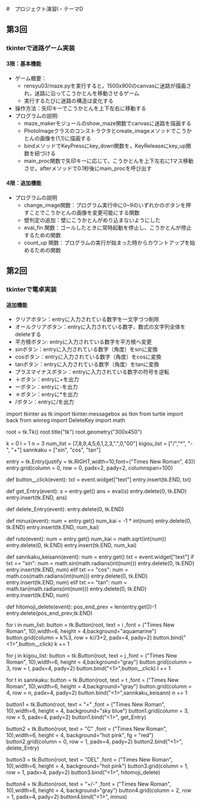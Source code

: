#　プロジェクト演習I・テーマD
## 第3回
### tkinterで迷路ゲーム実装
#### 3限：基本機能
- ゲーム概要：
    - rensyu03/maze.pyを実行すると，1500x900のcanvasに迷路が描画され，迷路に沿ってこうかとんを移動させるゲーム
    - 実行するたびに迷路の構造は変化する
- 操作方法：矢印キーでこうかとんを上下左右に移動する
- プログラムの説明:
    - maze_makerモジュールのshow_maze関数でcanvasに迷路を描画する
    - PhotoImageクラスのコンストラクタとcreate_imageメソッドでこうかとんの画像を(1,1)に描画する
    - bindメソッドでKeyPressにkey_down関数を，KeyReleaseにkey_up関数を紐づける
    - main_proc関数で矢印キーに応じて，こうかとんを上下左右に1マス移動させ，afterメソッドで0.1秒後にmain_procを呼び出す
#### 4限：追加機能
- プログラムの説明
    - change_image関数：プログラム実行中に0~9のいずれかのボタンを押すことでこうかとんの画像を変更可能にする関数
    - 壁判定の追加：壁にこうかとんがめり込まないようにした
    - eval_fin 関数：ゴールしたときに常時起動を停止し、こうかとんが停止するための関数
    - count_up 関数：プログラムの実行が始まった時からカウントアップを始めるための関数

## 第2回
### tkinterで電卓実装
#### 追加機能
- クリアボタン：entryに入力されている数字を一文字づつ削除
- オールクリアボタン：entryに入力されている数字，数式の文字列全体をdeleteする
- 平方根ボタン: entryに入力されている数字を平方根へ変更
- sinボタン：entryに入力されている数字（角度）をsinに変換
- cosボタン：entryに入力されている数字（角度）をcosに変換
- tanボタン：entryに入力されている数字（角度）をtanに変換
- プラスマイナスボタン：entryに入力されている数字の符号を逆転
- ＋ボタン：entryに+を出力
- ーボタン：entryに-を出力
- ＊ボタン：entryに*を出力
- /ボタン：entryに/を出力

import tkinter as tk
import tkinter.messagebox as tkm
from turtle import back
from winreg import DeleteKey
import math

root = tk.Tk()
root.title("tk")
root.geometry("300x450")

k = 0
l = 1
n = 3
num_list = [7,8,9,4,5,6,1,2,3,".",0,"00"]
kigou_list = ["/","*", "-", "+"]
sannkaku = ["sin", "cos", "tan"]

entry = tk.Entry(justify = tk.RIGHT,width=10,font=("Times New Roman", 43))
entry.grid(column = 0, row = 0, padx=2, pady=2, columnspan=100)

def button__click(event):
    txt = event.widget["text"]
    entry.insert(tk.END, txt)

def get_Entry(event):
    s = entry.get()
    ans = eval(s)
    entry.delete(0, tk.END)
    entry.insert(tk.END, ans)

def delete_Entry(event):
    entry.delete(0, tk.END)

def minus(event):
    num = entry.get()
    num_kai = -1 * int(num)
    entry.delete(0, tk.END)
    entry.insert(tk.END, num_kai)

def ruto(event):
    num = entry.get()
    num_kai = math.sqrt(int(num))
    entry.delete(0, tk.END)
    entry.insert(tk.END, num_kai)

def sannkaku_keisann(event):
    num = entry.get()
    txt = event.widget["text"]
    if txt == "sin":
        num = math.sin(math.radians(int(num)))
        entry.delete(0, tk.END)
        entry.insert(tk.END, num)
    elif txt == "cos":
        num = math.cos(math.radians(int(num)))
        entry.delete(0, tk.END)
        entry.insert(tk.END, num)
    elif txt == "tan":
        num = math.tan(math.radians(int(num)))
        entry.delete(0, tk.END)
        entry.insert(tk.END, num)

def hitomoji_delete(event):
    pos_end_prev = len(entry.get())-1
    entry.delete(pos_end_prev,tk.END)


for i in num_list:
    button = tk.Button(root, text = i ,font = ("Times New Roman", 10),width=6, height = 4,background="aquamarine")
    button.grid(column = k%3, row = k//3+2, padx=4, pady=2)
    button.bind("<1>",button__click)
    k += 1

for j in kigou_list:
    button = tk.Button(root, text = j ,font = ("Times New Roman", 10),width=6, height = 4,background="gray")
    button.grid(column = 3, row = l, padx=4, pady=2)
    button.bind("<1>",button__click)
    l += 1

for t in sannkaku:
    button = tk.Button(root, text = t ,font = ("Times New Roman", 10),width=6, height = 4,background="gray")
    button.grid(column = 4, row = n, padx=4, pady=2)
    button.bind("<1>",sannkaku_keisann)
    n += 1

button1 = tk.Button(root, text = "=" ,font = ("Times New Roman", 10),width=6, height = 4, background="sky blue")
button1.grid(column = 3, row = 5, padx=4, pady=2)
button1.bind("<1>", get_Entry)

button2 = tk.Button(root, text = "C" ,font = ("Times New Roman", 10),width=6, height = 4, background="hot pink", fg = "red")
button2.grid(column = 0, row = 1, padx=4, pady=2)
button2.bind("<1>", delete_Entry)

button3 = tk.Button(root, text = "DEL" ,font = ("Times New Roman", 10),width=6, height = 4, background="hot pink")
button3.grid(column = 1, row = 1, padx=4, pady=2)
button3.bind("<1>", hitomoji_delete)

button4 = tk.Button(root, text = "+/-" ,font = ("Times New Roman", 10),width=6, height = 4, background="gray")
button4.grid(column = 2, row = 1, padx=4, pady=2)
button4.bind("<1>", minus)

